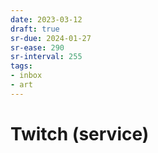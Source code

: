 ```yaml
---
date: 2023-03-12
draft: true
sr-due: 2024-01-27
sr-ease: 290
sr-interval: 255
tags:
- inbox
- art
---
```


# Twitch (service)